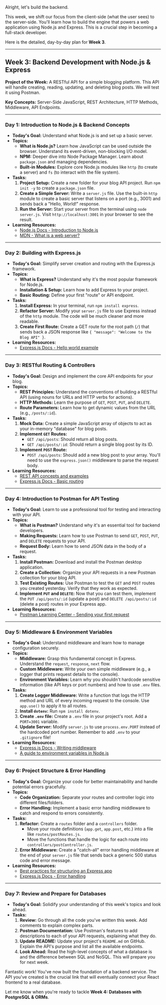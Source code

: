 Alright, let's build the backend.

This week, we shift our focus from the client-side (what the user sees) to the server-side. You'll learn how to build the engine that powers a web application using Node.js and Express. This is a crucial step in becoming a full-stack developer.

Here is the detailed, day-by-day plan for **Week 3**.

-----

## Week 3: Backend Development with Node.js & Express

**Project of the Week:** A RESTful API for a simple blogging platform. This API will handle creating, reading, updating, and deleting blog posts. We will test it using Postman.

**Key Concepts:** Server-Side JavaScript, REST Architecture, HTTP Methods, Middleware, API Endpoints.

-----

### **Day 1: Introduction to Node.js & Backend Concepts**

  * **Today's Goal:** Understand what Node.js is and set up a basic server.
  * **Topics:**
      * **What is Node.js?** Learn how JavaScript can be used outside the browser. Understand its event-driven, non-blocking I/O model.
      * **NPM:** Deeper dive into Node Package Manager. Learn about `package.json` and managing dependencies.
      * **Built-in Modules:** Explore core Node.js modules like `http` (to create a server) and `fs` (to interact with the file system).
  * **Tasks:**
    1.  **Project Setup:** Create a new folder for your blog API project. Run `npm init -y` to create a `package.json` file.
    2.  **Create a Simple Server:** Write a `server.js` file. Use the built-in `http` module to create a basic server that listens on a port (e.g., 3001) and sends back a "Hello, World\!" response.
    3.  **Run the Server:** Start your server from the terminal using `node server.js`. Visit `http://localhost:3001` in your browser to see the result.
  * **Learning Resources:**
      * [Node.js Docs - Introduction to Node.js](https://nodejs.dev/en/learn/)
      * [MDN - What is a web server?](https://developer.mozilla.org/en-US/docs/Learn/Common_questions/What_is_a_web_server)

-----

### **Day 2: Building with Express.js**

  * **Today's Goal:** Simplify server creation and routing with the Express.js framework.
  * **Topics:**
      * **What is Express?** Understand why it's the most popular framework for Node.js.
      * **Installation & Setup:** Learn how to add Express to your project.
      * **Basic Routing:** Define your first "route" or API endpoint.
  * **Tasks:**
    1.  **Install Express:** In your terminal, run `npm install express`.
    2.  **Refactor Server:** Modify your `server.js` file to use Express instead of the `http` module. The code will be much cleaner and more readable.
    3.  **Create First Route:** Create a GET route for the root path (`/`) that sends back a JSON response like `{ "message": "Welcome to the Blog API" }`.
  * **Learning Resources:**
      * [Express.js Docs - Hello world example](https://expressjs.com/en/starter/hello-world.html)

-----

### **Day 3: RESTful Routing & Controllers**

  * **Today's Goal:** Design and implement the core API endpoints for your blog.
  * **Topics:**
      * **REST Principles:** Understand the conventions of building a RESTful API (using nouns for URLs and HTTP verbs for actions).
      * **HTTP Methods:** Learn the purpose of `GET`, `POST`, `PUT`, and `DELETE`.
      * **Route Parameters:** Learn how to get dynamic values from the URL (e.g., `/posts/:id`).
  * **Tasks:**
    1.  **Mock Data:** Create a simple JavaScript array of objects to act as your in-memory "database" for blog posts.
    2.  **Implement `GET` Routes:**
          * `GET /api/posts`: Should return all blog posts.
          * `GET /api/posts/:id`: Should return a single blog post by its ID.
    3.  **Implement `POST` Route:**
          * `POST /api/posts`: Should add a new blog post to your array. You'll need to use the `express.json()` middleware to parse the request body.
  * **Learning Resources:**
      * [REST API concepts and examples](https://www.google.com/search?q=https://www.restapitutorial.com/lessons/whatisrest.html)
      * [Express.js Docs - Basic routing](https://expressjs.com/en/starter/basic-routing.html)

-----

### **Day 4: Introduction to Postman for API Testing**

  * **Today's Goal:** Learn to use a professional tool for testing and interacting with your API.
  * **Topics:**
      * **What is Postman?** Understand why it's an essential tool for backend developers.
      * **Making Requests:** Learn how to use Postman to send `GET`, `POST`, `PUT`, and `DELETE` requests to your API.
      * **Request Body:** Learn how to send JSON data in the body of a request.
  * **Tasks:**
    1.  **Install Postman:** Download and install the Postman desktop application.
    2.  **Create a Collection:** Organize your API requests in a new Postman collection for your blog API.
    3.  **Test Existing Routes:** Use Postman to test the `GET` and `POST` routes you created yesterday. Verify that they work as expected.
    4.  **Implement `PUT` and `DELETE`:** Now that you can test them, implement the `PUT /api/posts/:id` (update a post) and `DELETE /api/posts/:id` (delete a post) routes in your Express app.
  * **Learning Resources:**
      * [Postman Learning Center - Sending your first request](https://learning.postman.com/docs/getting-started/sending-the-first-request/)

-----

### **Day 5: Middleware & Environment Variables**

  * **Today's Goal:** Understand middleware and learn how to manage configuration securely.
  * **Topics:**
      * **Middleware:** Grasp this fundamental concept in Express. Understand the `request`, `response`, `next` flow.
      * **Custom Middleware:** Write your own simple middleware (e.g., a logger that prints request details to the console).
      * **Environment Variables:** Learn why you shouldn't hardcode sensitive information (like API keys or port numbers) and how to use `.env` files.
  * **Tasks:**
    1.  **Create Logger Middleware:** Write a function that logs the HTTP method and URL of every incoming request to the console. Use `app.use()` to apply it to all routes.
    2.  **Install `dotenv`:** Run `npm install dotenv`.
    3.  **Create `.env` file:** Create a `.env` file in your project's root. Add a `PORT=3001` variable.
    4.  **Update Server:** Modify `server.js` to use `process.env.PORT` instead of the hardcoded port number. Remember to add `.env` to your `.gitignore` file\!
  * **Learning Resources:**
      * [Express.js Docs - Writing middleware](https://expressjs.com/en/guide/writing-middleware.html)
      * [A guide to environment variables in Node.js](https://www.google.com/search?q=https://www.freecodecamp.org/news/how-to-use-environment-variables-in-nodejs/)

-----

### **Day 6: Project Structure & Error Handling**

  * **Today's Goal:** Organize your code for better maintainability and handle potential errors gracefully.
  * **Topics:**
      * **Code Organization:** Separate your routes and controller logic into different files/folders.
      * **Error Handling:** Implement a basic error handling middleware to catch and respond to errors consistently.
  * **Tasks:**
    1.  **Refactor:** Create a `routes` folder and a `controllers` folder.
          * Move your route definitions (`app.get`, `app.post`, etc.) into a file like `routes/postRoutes.js`.
          * Move the functions that handle the logic for each route into `controllers/postController.js`.
    2.  **Error Middleware:** Create a "catch-all" error handling middleware at the end of your `server.js` file that sends back a generic 500 status code and error message.
  * **Learning Resources:**
      * [Best practices for structuring an Express app](https://www.terlici.com/2014/08/25/best-practices-express-structure.html)
      * [Express.js Docs - Error handling](https://expressjs.com/en/guide/error-handling.html)

-----

### **Day 7: Review and Prepare for Databases**

  * **Today's Goal:** Solidify your understanding of this week's topics and look ahead.
  * **Tasks:**
    1.  **Review:** Go through all the code you've written this week. Add comments to explain complex parts.
    2.  **Postman Documentation:** Use Postman's features to add descriptions to each of your API requests, explaining what they do.
    3.  **Update README:** Update your project's `README.md` on GitHub. Explain the API's purpose and list all the available endpoints.
    4.  **Look Ahead:** Read the high-level concepts of what a database is and the difference between SQL and NoSQL. This will prepare you for next week.

Fantastic work\! You've now built the foundation of a backend service. The API you've created is the crucial link that will eventually connect your React frontend to a real database.

Let me know when you're ready to tackle **Week 4: Databases with PostgreSQL & ORMs**.
